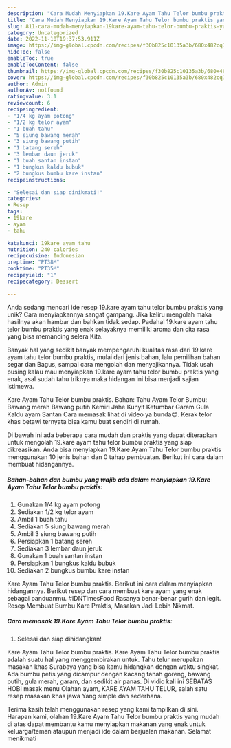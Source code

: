 ```yaml
---
description: "Cara Mudah Menyiapkan 19.Kare Ayam Tahu Telor bumbu praktis yang Lezat Sekali"
title: "Cara Mudah Menyiapkan 19.Kare Ayam Tahu Telor bumbu praktis yang Lezat Sekali"
slug: 811-cara-mudah-menyiapkan-19kare-ayam-tahu-telor-bumbu-praktis-yang-lezat-sekali
category: Uncategorized
date: 2022-11-10T19:37:53.911Z
image: https://img-global.cpcdn.com/recipes/f30b825c10135a3b/680x482cq70/19kare-ayam-tahu-telor-bumbu-praktis-foto-resep-utama.jpg
hideToc: false
enableToc: true
enableTocContent: false
thumbnail: https://img-global.cpcdn.com/recipes/f30b825c10135a3b/680x482cq70/19kare-ayam-tahu-telor-bumbu-praktis-foto-resep-utama.jpg
cover: https://img-global.cpcdn.com/recipes/f30b825c10135a3b/680x482cq70/19kare-ayam-tahu-telor-bumbu-praktis-foto-resep-utama.jpg
author: Admin
authorAv: notfound
ratingvalue: 3.1
reviewcount: 6
recipeingredient:
- "1/4 kg ayam potong"
- "1/2 kg telor ayam"
- "1 buah tahu"
- "5 siung bawang merah"
- "3 siung bawang putih"
- "1 batang sereh"
- "3 lembar daun jeruk"
- "1 buah santan instan"
- "1 bungkus kaldu bubuk"
- "2 bungkus bumbu kare instan"
recipeinstructions:

- "Selesai dan siap dinikmati!"
categories:
- Resep
tags:
- 19kare
- ayam
- tahu

katakunci: 19kare ayam tahu 
nutrition: 240 calories
recipecuisine: Indonesian
preptime: "PT38M"
cooktime: "PT35M"
recipeyield: "1"
recipecategory: Dessert

---
```





Anda sedang mencari ide resep 19.kare ayam tahu telor bumbu praktis yang unik? Cara menyiapkannya sangat gampang. Jika keliru mengolah maka hasilnya akan hambar dan bahkan tidak sedap. Padahal 19.kare ayam tahu telor bumbu praktis yang enak selayaknya memiliki aroma dan cita rasa yang bisa memancing selera Kita.





Banyak hal yang sedikit banyak mempengaruhi kualitas rasa dari 19.kare ayam tahu telor bumbu praktis, mulai dari jenis bahan, lalu pemilihan bahan segar dan Bagus, sampai cara mengolah dan menyajikannya. Tidak usah pusing kalau mau menyiapkan 19.kare ayam tahu telor bumbu praktis yang enak,      asal sudah tahu triknya maka hidangan ini bisa menjadi sajian istimewa.














Kare Ayam Tahu Telor bumbu praktis. Bahan: Tahu Ayam Telor Bumbu: Bawang merah Bawang putih Kemiri Jahe Kunyit Ketumbar Garam Gula Kaldu ayam Santan Cara memasak lihat di video ya bunda😍. Kerak telor khas betawi ternyata bisa kamu buat sendiri di rumah.






Di bawah ini ada beberapa cara mudah dan praktis yang dapat diterapkan untuk mengolah 19.kare ayam tahu telor bumbu praktis yang siap dikreasikan. Anda bisa menyiapkan 19.Kare Ayam Tahu Telor bumbu praktis menggunakan 10 jenis bahan dan 0 tahap pembuatan. Berikut ini cara dalam membuat hidangannya.

<!--inarticleads1-->

##### Bahan-bahan dan bumbu yang wajib ada dalam menyiapkan 19.Kare Ayam Tahu Telor bumbu praktis:

1. Gunakan 1/4 kg ayam potong
1. Sediakan 1/2 kg telor ayam
1. Ambil 1 buah tahu
1. Sediakan 5 siung bawang merah
1. Ambil 3 siung bawang putih
1. Persiapkan 1 batang sereh
1. Sediakan 3 lembar daun jeruk
1. Gunakan 1 buah santan instan
1. Persiapkan 1 bungkus kaldu bubuk
1. Sediakan 2 bungkus bumbu kare instan


Kare Ayam Tahu Telor bumbu praktis. Berikut ini cara dalam menyiapkan hidangannya. Berikut resep dan cara membuat kare ayam yang enak sebagai panduanmu. #IDNTimesFood Rasanya benar-benar gurih dan legit. Resep Membuat Bumbu Kare Praktis, Masakan Jadi Lebih Nikmat. 

<!--inarticleads2-->

##### Cara memasak 19.Kare Ayam Tahu Telor bumbu praktis:


1. Selesai dan siap dihidangkan!

Kare Ayam Tahu Telor bumbu praktis. Kare Ayam Tahu Telor bumbu praktis adalah suatu hal yang menggembirakan untuk. Tahu telur merupakan masakan khas Surabaya yang bisa kamu hidangkan dengan waktu singkat. Ada bumbu petis yang dicampur dengan kacang tanah goreng, bawang putih, gula merah, garam, dan sedikit air panas. Di vidio kali ini SEBATAS HOBI masak menu Olahan ayam, KARE AYAM TAHU TELUR, salah satu resep masakan khas jawa Yang simple dan sederhana. 

Terima kasih telah menggunakan resep yang kami tampilkan di sini. Harapan kami, olahan 19.Kare Ayam Tahu Telor bumbu praktis yang mudah di atas dapat membantu kamu menyiapkan makanan yang enak untuk keluarga/teman ataupun menjadi ide dalam berjualan makanan. Selamat menikmati
